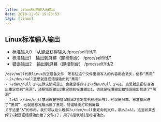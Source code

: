 ```yaml
---
title: linux标准输入&输出
date: 2018-11-07 15:23:53
tags: [linux]
---
```


## Linux标准输入输出

- 标准输入0    从键盘获得输入 /proc/self/fd/0 
- 标准输出1    输出到屏幕（即控制台） /proc/self/fd/1 
- 错误输出2    输出到屏幕（即控制台） /proc/self/fd/2 

```
/dev/null代表linux的空设备文件，所有往这个文件里面写入的内容都会丢失，俗称“黑洞” 
- 2>/dev/null意思就是把错误输出到“黑洞” 
- >/dev/null 2>&1默认情况是1，也就是等同于1>/dev/null 2>&1。意思就是把标准输出重定向到“黑洞”，还把错误输出2重定向到标准输出1，也就是标准输出和错误输出都进了“黑洞” 
- 2>&1 >/dev/null意思就是把错误输出2重定向到标准出书1，也就是屏幕，标准输出进了“黑洞”，也就是标准输出进了黑洞，错误输出打印到屏幕 
关于这里”&”的作用，我们可以这么理解2>/dev/null重定向到文件，那么2>&1，这里如果去掉了&就是把错误输出给了文件1了，用了&是表明1是标准输出。
```